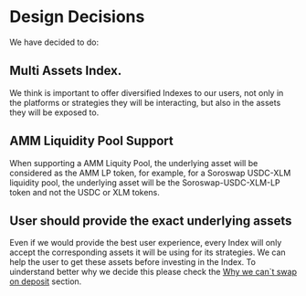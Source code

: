 # Design Decisions
We have decided to do:

## Multi Assets Index.
We think is important to offer diversified Indexes to our users, not only in the platforms or strategies they will be interacting, but also in the assets they will be exposed to.

## AMM Liquidity Pool Support
When supporting a AMM Liquity Pool, the underlying asset will be considered as the AMM LP token, for example, for a Soroswap USDC-XLM liquidity pool, the underlying asset will be the Soroswap-USDC-XLM-LP token and not the USDC or XLM tokens.

## User should provide the exact underlying assets
Even if we would provide the best user experience, every Index will only accept the corresponding assets it will be using for its strategies. We can help the user to get these assets before investing in the Index. To uinderstand better why we decide this please check the [Why we can`t swap on deposit](../10-apendix/01-why-we-cant-swap-on-deposit-or-withdraw.md) section.

